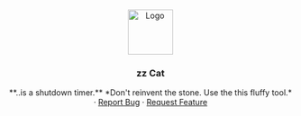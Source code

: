 <!-- PROJECT LOGO -->
<br />
<p align="center">
  <a href="https://gitlab.com/shotwn/zz-cat/">
    <img src="https://assets.gitlab-static.net/uploads/-/system/project/avatar/14297459/bg.avatar.png" alt="Logo" width="80" height="80">
  </a>

  <h3 align="center">zz Cat</h3>

  <p align="center">
    **..is a shutdown timer.**
    *Don't reinvent the stone. Use the this fluffy tool.*
    ·
    <a href="https://gitlab.com/shotwn/zz-cat/issues">Report Bug</a>
    ·
    <a href="https://gitlab.com/shotwn/zz-cat/issues">Request Feature</a>
  </p>
</p>
